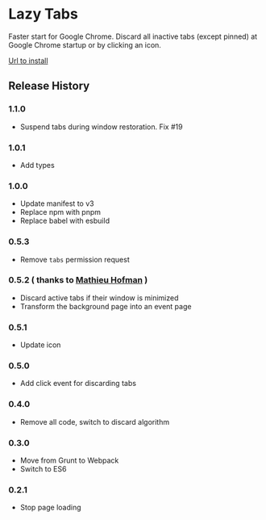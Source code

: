 # Lazy Tabs

Faster start for Google Chrome.
Discard all inactive tabs (except pinned) at Google Chrome startup or by clicking an icon.

[Url to install](https://chrome.google.com/webstore/detail/lazy-tabs/aabgbgciohhaogajcnacpgilhmacdahc "lazy-tabs")

## Release History

### 1.1.0

* Suspend tabs during window restoration. Fix #19

### 1.0.1

* Add types

### 1.0.0

* Update manifest to v3
* Replace npm with pnpm
* Replace babel with esbuild

### 0.5.3

* Remove `tabs` permission request

### 0.5.2 ( thanks to [Mathieu Hofman](https://github.com/mhofman) )

* Discard active tabs if their window is minimized
* Transform the background page into an event page

### 0.5.1

* Update icon

### 0.5.0

* Add click event for discarding tabs

### 0.4.0

* Remove all code, switch to discard algorithm

### 0.3.0

* Move from Grunt to Webpack
* Switch to ES6

### 0.2.1

* Stop page loading
